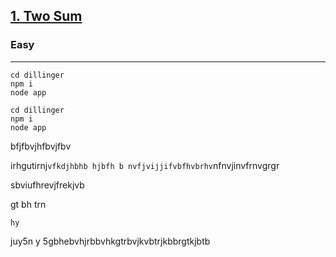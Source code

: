 [1. Two Sum](https://leetcode.com/problems/two-sum/)
---------------------------------------------------------------------------------------------------------------------------------------------

### Easy
---------------------------------------------------------------------------------------------------------------------------------------------
```
cd dillinger
npm i
node app
```
```
cd dillinger
npm i
node app
```
bfjfbvjhfbvjfbv 

irhgutirnj`vfkdjhbhb hjbfh b nvfjvijjifvbfhvbrhv`nfnvjinvfrnvgrgr

sbviufhrevjfrekjvb
 
gt
bh
trn
```
hy
```
juy5n
y
5gbhebvhjrbbvhkgtrbvjkvbtrjkbbrgtkjbtb

